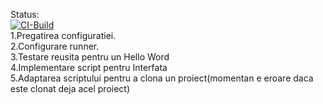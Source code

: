 Status:<br>
[![CI-Build](https://github.com/AlexandruMoldoveanu/FinalState/actions/workflows/build.yml/badge.svg)](https://github.com/AlexandruMoldoveanu/FinalState/actions/workflows/build.yml)<br>
1.Pregatirea configuratiei.<br>
2.Configurare runner.<br>
3.Testare reusita pentru un Hello Word<br>
4.Implementare script pentru Interfata<br>
5.Adaptarea scriptului pentru a clona un proiect(momentan e eroare daca este clonat deja acel proiect)<br>

<br>

